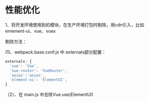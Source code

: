 # 性能优化

1、将开发环境使用到的模块，在生产环境打包时剔除，用cdn引入，比如emement-ui、vue、vuex

剔除方法：

(1)、webpack.base.conf.js 中 externals部分配置：
```js
externals: {
  'vue': 'Vue',
  'vue-router': 'VueRouter',
  'axios':'axios',
  'element-ui': 'ElementUI',
}
```
（2）、在 main.js 中去除Vue.use(ElementUI)
